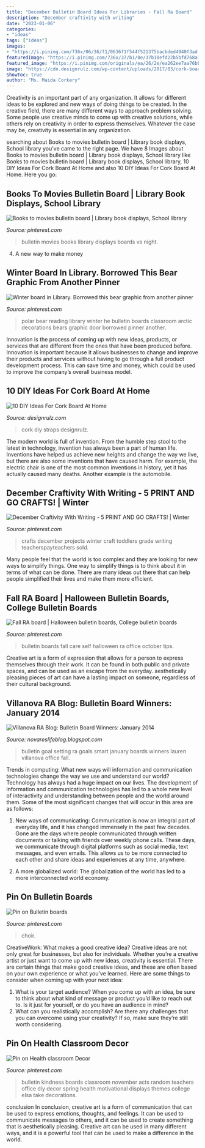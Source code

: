 ```yaml
---
title: "December Bulletin Board Ideas For Libraries - Fall Ra Board"
description: "December craftivity with writing"
date: "2023-01-06"
categories:
- "ideas"
tags: ["ideas"]
images:
- "https://i.pinimg.com/736x/06/36/f1/0636f1f544f521375bacbded4940f3ad.jpg"
featuredImage: "https://i.pinimg.com/736x/37/b1/0e/37b10efd22b5bfd768a18713c04d12af.jpg"
featured_image: "https://i.pinimg.com/originals/ea/26/2e/ea262ee7aa76bbc3da790c3de2d0c983.jpg"
image: "https://cdn.designrulz.com/wp-content/uploads/2017/03/cork-board-designrulz-1.jpg"
ShowToc: true
author: "Ms. Maida Corkery"
---
```



Creativity is an important part of any organization. It allows for different ideas to be explored and new ways of doing things to be created. In the creative field, there are many different ways to approach problem solving. Some people use creative minds to come up with creative solutions, while others rely on creativity in order to express themselves. Whatever the case may be, creativity is essential in any organization.

	

		
searching about Books to movies bulletin board | Library book displays, School library you've came to the right page. We have 8 Images about Books to movies bulletin board | Library book displays, School library like Books to movies bulletin board | Library book displays, School library, 10 DIY Ideas For Cork Board At Home and also 10 DIY Ideas For Cork Board At Home. Here you go:
		
    
## Books To Movies Bulletin Board | Library Book Displays, School Library

<img loading=lazy src="https://i.pinimg.com/736x/a3/2a/2b/a32a2bd42fb945fa6b979244b3f7af6d.jpg" onerror="this.onerror=null;this.src='https://tse3.mm.bing.net/th?id=OIP.8geC3yjwZCwpnstVmeRvQwHaJ3&amp;pid=15.1';" alt="Books to movies bulletin board | Library book displays, School library">

_Source: pinterest.com_

>bulletin movies books library displays boards vs night. 

	

4. A new way to make money 

    
## Winter Board In Library. Borrowed This Bear Graphic From Another Pinner

<img loading=lazy src="https://i.pinimg.com/736x/a3/60/58/a36058835c929999d12e71ca9bd2a804--classroom-displays-library-displays.jpg" onerror="this.onerror=null;this.src='https://tse2.mm.bing.net/th?id=OIP.s_F6wMvmdWQcSfyekGZXMwHaFj&amp;pid=15.1';" alt="Winter board in Library. Borrowed this bear graphic from another pinner">

_Source: pinterest.com_

>polar bear reading library winter he bulletin boards classroom arctic decorations bears graphic door borrowed pinner another. 

	

Innovation is the process of coming up with new ideas, products, or services that are different from the ones that have been produced before. Innovation is important because it allows businesses to change and improve their products and services without having to go through a full product development process. This can save time and money, which could be used to improve the company’s overall business model.

    
## 10 DIY Ideas For Cork Board At Home

<img loading=lazy src="https://cdn.designrulz.com/wp-content/uploads/2017/03/cork-board-designrulz-1.jpg" onerror="this.onerror=null;this.src='https://tse2.mm.bing.net/th?id=OIP.l8wli7I8K-ZM8xL_FWq4WQHaKE&amp;pid=15.1';" alt="10 DIY Ideas For Cork Board At Home">

_Source: designrulz.com_

>cork diy straps designrulz. 

	

The modern world is full of invention. From the humble step stool to the latest in technology, invention has always been a part of human life. Inventions have helped us achieve new heights and change the way we live, but there are also some inventions that have caused harm. For example, the electric chair is one of the most common inventions in history, yet it has actually caused many deaths. Another example is the automobile.

    
## December Craftivity With Writing - 5 PRINT AND GO CRAFTS! | Winter

<img loading=lazy src="https://i.pinimg.com/736x/37/b1/0e/37b10efd22b5bfd768a18713c04d12af.jpg" onerror="this.onerror=null;this.src='https://tse4.mm.bing.net/th?id=OIP.Dfh9wj-9Nj4jil_k9wlQawHaLH&amp;pid=15.1';" alt="December Craftivity With Writing - 5 PRINT AND GO CRAFTS! | Winter">

_Source: pinterest.com_

>crafts december projects winter craft toddlers grade writing teacherspayteachers sold. 

	

Many people feel that the world is too complex and they are looking for new ways to simplify things. One way to simplify things is to think about it in terms of what can be done. There are many ideas out there that can help people simplified their lives and make them more efficient.

    
## Fall RA Board | Halloween Bulletin Boards, College Bulletin Boards

<img loading=lazy src="https://i.pinimg.com/originals/ea/26/2e/ea262ee7aa76bbc3da790c3de2d0c983.jpg" onerror="this.onerror=null;this.src='https://tse4.mm.bing.net/th?id=OIP.4EDKumtG3b9DMoSmzA1SegHaFj&amp;pid=15.1';" alt="Fall RA board | Halloween bulletin boards, College bulletin boards">

_Source: pinterest.com_

>bulletin boards fall care self halloween ra office october tips. 

	

Creative art is a form of expression that allows for a person to express themselves through their work. It can be found in both public and private spaces, and can be used as an escape from the everyday. aesthetically pleasing pieces of art can have a lasting impact on someone, regardless of their cultural background.

    
## Villanova RA Blog: Bulletin Board Winners: January 2014

<img loading=lazy src="http://4.bp.blogspot.com/-JMnL4PgaXBw/UuauzWMjbKI/AAAAAAAAAJc/UYnB1pulgOM/s1600/West+-+Goal+Setting.jpg" onerror="this.onerror=null;this.src='https://tse2.mm.bing.net/th?id=OIP.G37Lu3vpnXlg-f7VuEkeNgHaFj&amp;pid=15.1';" alt="Villanova RA Blog: Bulletin Board Winners: January 2014">

_Source: novareslifeblog.blogspot.com_

>bulletin goal setting ra goals smart january boards winners lauren villanova office fall. 

	

Trends in computing: What new ways will information and communication technologies change the way we use and understand our world?
Technology has always had a huge impact on our lives. The development of information and communication technologies has led to a whole new level of interactivity and understanding between people and the world around them. Some of the most significant changes that will occur in this area are as follows:
1) New ways of communicating: Communication is now an integral part of everyday life, and it has changed immensely in the past few decades. Gone are the days where people communicated through written documents or talking with friends over weekly phone calls. These days, we communicate through digital platforms such as social media, text messages, and even emails. This allows us to be more connected to each other and share ideas and experiences at any time, anywhere.

2) A more globalized world: The globalization of the world has led to a more interconnected world economy.

    
## Pin On Bulletin Boards

<img loading=lazy src="https://i.pinimg.com/736x/f5/36/75/f53675be481e689c97ec6c3a6cc2ae67.jpg" onerror="this.onerror=null;this.src='https://tse2.mm.bing.net/th?id=OIP.LP1M-Xt1ffHZr5cB5XMDiwHaJ3&amp;pid=15.1';" alt="Pin on Bulletin boards">

_Source: pinterest.com_

>choir. 

	

CreativeWork: What makes a good creative idea?
Creative ideas are not only great for businesses, but also for individuals. Whether you’re a creative artist or just want to come up with new ideas, creativity is essential. There are certain things that make good creative ideas, and these are often based on your own experience or what you’ve learned. Here are some things to consider when coming up with your next idea: 
1) What is your target audience? When you come up with an idea, be sure to think about what kind of message or product you’d like to reach out to. Is it just for yourself, or do you have an audience in mind? 
2) What can you realistically accomplish? Are there any challenges that you can overcome using your creativity? If so, make sure they’re still worth considering.

    
## Pin On Health Classroom Decor

<img loading=lazy src="https://i.pinimg.com/736x/06/36/f1/0636f1f544f521375bacbded4940f3ad.jpg" onerror="this.onerror=null;this.src='https://tse4.mm.bing.net/th?id=OIP.EqwumSXyF-_GpUl2MnG-YgHaJ3&amp;pid=15.1';" alt="Pin on Health classroom Decor">

_Source: pinterest.com_

>bulletin kindness boards classroom november acts random teachers office diy decor spring health motivational displays themes college elsa take decorations. 

	

conclusion
In conclusion, creative art is a form of communication that can be used to express emotions, thoughts, and feelings. It can be used to communicate messages to others, and it can be used to create something that is aesthetically pleasing. Creative art can be used in many different ways, and it is a powerful tool that can be used to make a difference in the world.


